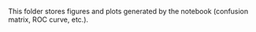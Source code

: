 This folder stores figures and plots generated by the notebook (confusion matrix, ROC curve, etc.).
